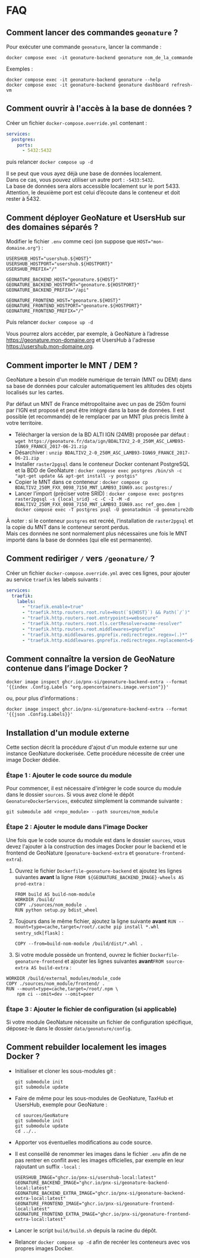# FAQ

## Comment lancer des commandes `geonature` ?

Pour exécuter une commande `geonature`, lancer la commande :

```shell
docker compose exec -it geonature-backend geonature nom_de_la_commande
```

Exemples :

```shell
docker compose exec -it geonature-backend geonature --help
docker compose exec -it geonature-backend geonature dashboard refresh-vm
```

## Comment ouvrir à l'accès à la base de données ?

Créer un fichier `docker-compose.override.yml` contenant :

```yaml
services:
  postgres:
    ports:
      - 5432:5432
```

puis relancer `docker compose up -d`

Il se peut que vous ayez déjà une base de données localement.  
Dans ce cas, vous pouvez utiliser un autre port : `-5433:5432`.  
La base de données sera alors accessible localement sur le port 5433.  
Attention, le deuxième port est celui d’écoute dans le conteneur et doit rester à 5432.

## Comment déployer GeoNature et UsersHub sur des domaines séparés ?

Modifier le fichier `.env` comme ceci (on suppose que `HOST="mon-domaine.org"`) :

```shell
USERSHUB_HOST="usershub.${HOST}"
USERSHUB_HOSTPORT="usershub.${HOSTPORT}"
USERSHUB_PREFIX="/"

GEONATURE_BACKEND_HOST="geonature.${HOST}"
GEONATURE_BACKEND_HOSTPORT="geonature.${HOSTPORT}"
GEONATURE_BACKEND_PREFIX="/api"

GEONATURE_FRONTEND_HOST="geonature.${HOST}"
GEONATURE_FRONTEND_HOSTPORT="geonature.${HOSTPORT}"
GEONATURE_FRONTEND_PREFIX="/"
```

Puis relancer `docker compose up -d`

Vous pourrez alors accéder, par exemple, à GeoNature à l’adresse https://geonature.mon-domaine.org et UsersHub à l'adresse https://usershub.mon-domaine.org.

## Comment importer le MNT / DEM ?

GeoNature a besoin d'un modèle numérique de terrain (MNT ou DEM) dans sa base de données pour calculer automatiquement les altitudes des objets localisés sur les cartes.

Par défaut un MNT de France métropolitaine avec un pas de 250m fourni par l'IGN est proposé et peut être intégré dans la base de données. Il est possible (et recommandé) de le remplacer par un MNT plus précis limité à votre territoire.

- Télécharger la version de la BD ALTI IGN (24MB) proposée par défaut : `wget https://geonature.fr/data/ign/BDALTIV2_2-0_250M_ASC_LAMB93-IGN69_FRANCE_2017-06-21.zip`
- Désarchiver : `unzip BDALTIV2_2-0_250M_ASC_LAMB93-IGN69_FRANCE_2017-06-21.zip`
- Installer `raster2pgsql` dans le conteneur Docker contenant PostgreSQL et la BDD de GeoNature : `docker compose exec postgres /bin/sh -c "apt-get update && apt-get install -y postgis"`
- Copier le MNT dans ce conteneur : `docker compose cp BDALTIV2_250M_FXX_0098_7150_MNT_LAMB93_IGN69.asc postgres:/`
- Lancer l’import (préciser votre SRID) : `docker compose exec postgres raster2pgsql -s {local_srid} -c -C -I -M -d BDALTIV2_250M_FXX_0098_7150_MNT_LAMB93_IGN69.asc ref_geo.dem | docker compose exec -T postgres psql -U geonatadmin -d geonature2db`

À noter : si le conteneur `postgres` est recréé, l’installation de `raster2pgsql` et la copie du MNT dans le conteneur seront perdus.  
Mais ces données ne sont normalement plus nécessaires une fois le MNT importé dans la base de données (qui elle est permanente).

## Comment rediriger `/` vers `/geonature/` ?

Créer un fichier `docker-compose.override.yml` avec ces lignes, pour ajouter au service `traefik` les labels suivants :

```yaml
services:
  traefik:
    labels:
      - "traefik.enable=true"
      - "traefik.http.routers.root.rule=Host(`${HOST}`) && Path(`/`)"
      - "traefik.http.routers.root.entrypoints=websecure"
      - "traefik.http.routers.root.tls.certResolver=acme-resolver"
      - "traefik.http.routers.root.middlewares=gnprefix"
      - "traefik.http.middlewares.gnprefix.redirectregex.regex=(.)*"
      - "traefik.http.middlewares.gnprefix.redirectregex.replacement=${GEONATURE_FRONTEND_PREFIX}/"
```

## Comment connaître la version de GeoNature contenue dans l’image Docker ?

```shell
docker image inspect ghcr.io/pnx-si/geonature-backend-extra --format '{{index .Config.Labels "org.opencontainers.image.version"}}'
```

ou, pour plus d’informations :

```shell
docker image inspect ghcr.io/pnx-si/geonature-backend-extra --format '{{json .Config.Labels}}'
```

## Installation d'un module externe

Cette section décrit la procédure d'ajout d'un module externe sur une instance GeoNature dockerisée. Cette procédure nécessite de créer une image Docker dédiée.

### Étape 1 : Ajouter le code source du module

Pour commencer, il est nécessaire d'intégrer le code source du module dans le dossier `sources`. Si vous avez cloné le dépôt `GeonatureDockerServices`, exécutez simplement la commande suivante :

```shell
git submodule add <repo_module> --path sources/nom_module
```

### Étape 2 : Ajouter le module dans l'image Docker

Une fois que le code source du module est dans le dossier `sources`, vous devez l'ajouter à la construction des images Docker pour le backend et le frontend de GeoNature (`geonature-backend-extra` et `geonature-frontend-extra`).

1. Ouvrez le fichier `Dockerfile-geonature-backend` et ajoutez les lignes suivantes **avant** la ligne `FROM ${GEONATURE_BACKEND_IMAGE}-wheels AS prod-extra` :

   ```docker
   FROM build AS build-nom-module
   WORKDIR /build/
   COPY ./sources/nom_module .
   RUN python setup.py bdist_wheel
   ```

2. Toujours dans le même fichier, ajoutez la ligne suivante **avant** `RUN --mount=type=cache,target=/root/.cache pip install *.whl sentry_sdk[flask]` :

   ```docker
   COPY --from=build-nom-module /build/dist/*.whl .
   ```

3. Si votre module possède un frontend, ouvrez le fichier `Dockerfile-geonature-frontend` et ajouter les lignes suivantes **avant**`FROM source-extra AS build-extra` :

```docker
WORKDIR /build/external_modules/module_code
COPY ./sources/nom_module/frontend/ .
RUN --mount=type=cache,target=/root/.npm \
    npm ci --omit=dev --omit=peer
```

### Étape 3 : Ajouter le fichier de configuration (si applicable)

Si votre module GeoNature nécessite un fichier de configuration spécifique, déposez-le dans le dossier `data/geonature/config`.


## Comment rebuilder localement les images Docker ?

- Initialiser et cloner les sous-modules git :
  ```shell
  git submodule init
  git submodule update
  ```

- Faire de même pour les sous-modules de GeoNature, TaxHub et UsersHub, exemple pour GeoNature :
  ```shell
  cd sources/GeoNature
  git submodule init
  git submodule update
  cd ../..
  ```
- Apporter vos éventuelles modifications au code source.
- Il est conseillé de renommer les images dans le fichier `.env` afin de ne pas rentrer en conflit avec les images officielles, par exemple en leur rajoutant un suffix `-local` :
  ```shell
  USERSHUB_IMAGE="ghcr.io/pnx-si/usershub-local:latest"
  GEONATURE_BACKEND_IMAGE="ghcr.io/pnx-si/geonature-backend-local:latest"
  GEONATURE_BACKEND_EXTRA_IMAGE="ghcr.io/pnx-si/geonature-backend-extra-local:latest"
  GEONATURE_FRONTEND_IMAGE="ghcr.io/pnx-si/geonature-frontend-local:latest"
  GEONATURE_FRONTEND_EXTRA_IMAGE="ghcr.io/pnx-si/geonature-frontend-extra-local:latest"
  ```
- Lancer le script `build/build.sh` depuis la racine du dépôt.
- Relancer `docker compose up -d` afin de recréer les conteneurs avec vos propres images Docker.
